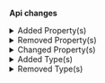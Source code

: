 **Api changes**

<details>
<summary>Added Property(s)</summary>

- added property `discountCodeId` to type `DiscountCodeNonApplicableError` (file:/home/runner/work/commercetools-api-reference/commercetools-api-reference/commercetools-api-reference/api-specs/api/types/error/DiscountCodeNonApplicableError.raml:27:2)
- added property `extensionErrors` to type `ExtensionBadResponseError` (file:/home/runner/work/commercetools-api-reference/commercetools-api-reference/commercetools-api-reference/api-specs/api/types/error/ExtensionBadResponseError.raml:23:2)
- added property `extensionBody` to type `ExtensionBadResponseError` (file:/home/runner/work/commercetools-api-reference/commercetools-api-reference/commercetools-api-reference/api-specs/api/types/error/ExtensionBadResponseError.raml:27:2)
- added property `extensionStatusCode` to type `ExtensionBadResponseError` (file:/home/runner/work/commercetools-api-reference/commercetools-api-reference/commercetools-api-reference/api-specs/api/types/error/ExtensionBadResponseError.raml:30:2)
- added property `extensionId` to type `ExtensionBadResponseError` (file:/home/runner/work/commercetools-api-reference/commercetools-api-reference/commercetools-api-reference/api-specs/api/types/error/ExtensionBadResponseError.raml:33:2)
- added property `extensionKey` to type `ExtensionBadResponseError` (file:/home/runner/work/commercetools-api-reference/commercetools-api-reference/commercetools-api-reference/api-specs/api/types/error/ExtensionBadResponseError.raml:36:2)
- added property `extensionErrors` to type `ExtensionUpdateActionsFailedError` (file:/home/runner/work/commercetools-api-reference/commercetools-api-reference/commercetools-api-reference/api-specs/api/types/error/ExtensionUpdateActionsFailedError.raml:24:2)
- added property `detailedErrorMessage` to type `InvalidJsonInputError` (file:/home/runner/work/commercetools-api-reference/commercetools-api-reference/commercetools-api-reference/api-specs/api/types/error/InvalidJsonInputError.raml:17:2)
</details>


<details>
<summary>Removed Property(s)</summary>

- :warning: removed property `dicountCodeId` from type `DiscountCodeNonApplicableError` (file:/home/runner/work/commercetools-api-reference/commercetools-api-reference/commercetools-api-reference-previous/api-specs/api/types/error/DiscountCodeNonApplicableError.raml:10:2)
- :warning: removed property `conflictingResource` from type `DuplicateFieldError` (file:/home/runner/work/commercetools-api-reference/commercetools-api-reference/commercetools-api-reference-previous/api-specs/api/types/error/DuplicateFieldError.raml:10:2)
- :warning: removed property `error` from type `ErrorResponse` (file:/home/runner/work/commercetools-api-reference/commercetools-api-reference/commercetools-api-reference-previous/api-specs/api/types/error/ErrorResponse.raml:9:2)
- :warning: removed property `error_description` from type `ErrorResponse` (file:/home/runner/work/commercetools-api-reference/commercetools-api-reference/commercetools-api-reference-previous/api-specs/api/types/error/ErrorResponse.raml:11:2)
- :warning: removed property `errorByExtension` from type `ExtensionBadResponseError` (file:/home/runner/work/commercetools-api-reference/commercetools-api-reference/commercetools-api-reference-previous/api-specs/api/types/error/ExtensionBadResponseError.raml:10:2)
- :warning: removed property `errorByExtension` from type `ExtensionUpdateActionsFailedError` (file:/home/runner/work/commercetools-api-reference/commercetools-api-reference/commercetools-api-reference-previous/api-specs/api/types/error/ExtensionUpdateActionsFailedError.raml:10:2)
</details>


<details>
<summary>Changed Property(s)</summary>

- :warning: changed property `currency` of type `DuplicateStandalonePriceScopeError` from type `string` to `CurrencyCode` (file:/home/runner/work/commercetools-api-reference/commercetools-api-reference/commercetools-api-reference/api-specs/api/types/error/DuplicateStandalonePriceScopeError.raml:25:2)
- :warning: changed property `country` of type `DuplicateStandalonePriceScopeError` from type `string` to `CountryCode` (file:/home/runner/work/commercetools-api-reference/commercetools-api-reference/commercetools-api-reference/api-specs/api/types/error/DuplicateStandalonePriceScopeError.raml:29:2)
- :warning: changed property `currency` of type `MatchingPriceNotFoundError` from type `string` to `CurrencyCode` (file:/home/runner/work/commercetools-api-reference/commercetools-api-reference/commercetools-api-reference/api-specs/api/types/error/MatchingPriceNotFoundError.raml:29:2)
- :warning: changed property `country` of type `MatchingPriceNotFoundError` from type `string` to `CountryCode` (file:/home/runner/work/commercetools-api-reference/commercetools-api-reference/commercetools-api-reference/api-specs/api/types/error/MatchingPriceNotFoundError.raml:33:2)
- :warning: changed property `country` of type `MissingTaxRateForCountryError` from type `string` to `CountryCode` (file:/home/runner/work/commercetools-api-reference/commercetools-api-reference/commercetools-api-reference/api-specs/api/types/error/MissingTaxRateForCountryError.raml:23:2)
- :warning: changed property `currency` of type `OverlappingStandalonePriceValidityError` from type `string` to `CurrencyCode` (file:/home/runner/work/commercetools-api-reference/commercetools-api-reference/commercetools-api-reference/api-specs/api/types/error/OverlappingStandalonePriceValidityError.raml:25:2)
- :warning: changed property `country` of type `OverlappingStandalonePriceValidityError` from type `string` to `CountryCode` (file:/home/runner/work/commercetools-api-reference/commercetools-api-reference/commercetools-api-reference/api-specs/api/types/error/OverlappingStandalonePriceValidityError.raml:29:2)
- :warning: changed property `field` of type `DuplicateFieldError` to be required (file:/home/runner/work/commercetools-api-reference/commercetools-api-reference/commercetools-api-reference/api-specs/api/types/error/DuplicateFieldError.raml:14:2)
- :warning: changed property `duplicateValue` of type `DuplicateFieldError` to be required (file:/home/runner/work/commercetools-api-reference/commercetools-api-reference/commercetools-api-reference/api-specs/api/types/error/DuplicateFieldError.raml:18:2)
</details>


<details>
<summary>Added Type(s)</summary>

- added type `AuthErrorResponse` (file:/home/runner/work/commercetools-api-reference/commercetools-api-reference/commercetools-api-reference/api-specs/api/types/types.raml:412:0)
- added type `CountryNotConfiguredInStore` (file:/home/runner/work/commercetools-api-reference/commercetools-api-reference/commercetools-api-reference/api-specs/api/types/types.raml:415:0)
- added type `ExtensionError` (file:/home/runner/work/commercetools-api-reference/commercetools-api-reference/commercetools-api-reference/api-specs/api/types/types.raml:434:0)
- added type `ExtensionPredicateEvaluationFailedError` (file:/home/runner/work/commercetools-api-reference/commercetools-api-reference/commercetools-api-reference/api-specs/api/types/types.raml:436:0)
- added type `ProductAssignmentMissingError` (file:/home/runner/work/commercetools-api-reference/commercetools-api-reference/commercetools-api-reference/api-specs/api/types/types.raml:465:0)
- added type `ProductPresentWithDifferentVariantSelectionError` (file:/home/runner/work/commercetools-api-reference/commercetools-api-reference/commercetools-api-reference/api-specs/api/types/types.raml:466:0)
</details>


<details>
<summary>Removed Type(s)</summary>

- :warning: removed type `AccessDeniedError` (file:/home/runner/work/commercetools-api-reference/commercetools-api-reference/commercetools-api-reference-previous/api-specs/api/types/types.raml:408:0)
- :warning: removed type `WeakPasswordError` (file:/home/runner/work/commercetools-api-reference/commercetools-api-reference/commercetools-api-reference-previous/api-specs/api/types/types.raml:478:0)
</details>

